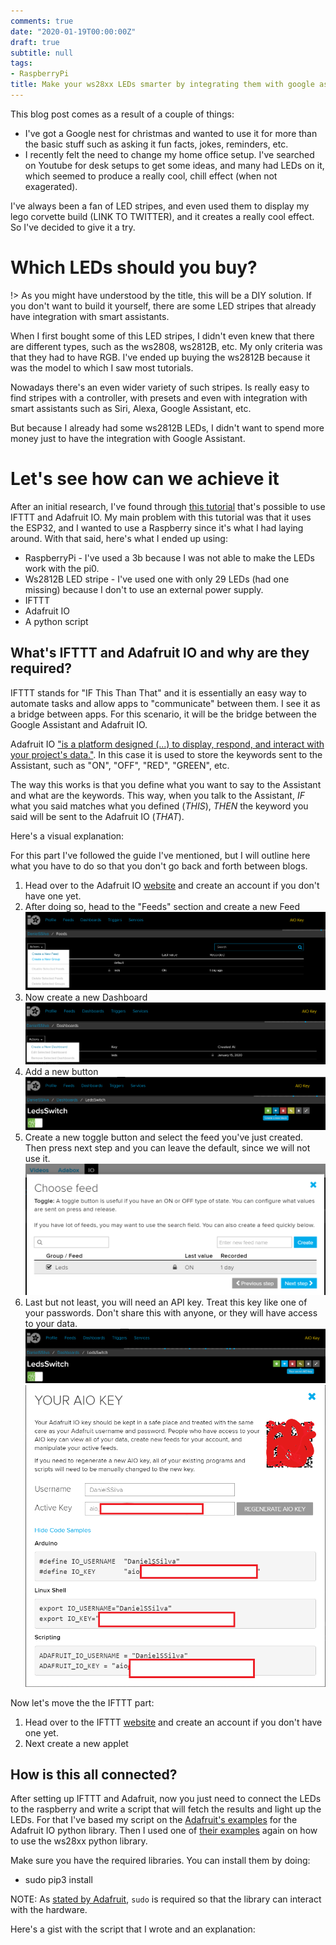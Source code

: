 ```yaml
---
comments: true
date: "2020-01-19T00:00:00Z"
draft: true
subtitle: null
tags:
- RaspberryPi
title: Make your ws28xx LEDs smarter by integrating them with google assistant
---
```


This blog post comes as a result of a couple of things: 
* I've got a Google nest for christmas and wanted to use it for more than the basic stuff such as asking it fun facts, jokes, reminders, etc.
* I recently felt the need to change my home office setup. 
I've searched on Youtube for desk setups to get some ideas, and many had LEDs on it, which seemed to produce a really cool, chill effect (when not exagerated).

I've always been a fan of LED stripes, and even used them to display my lego corvette build (LINK TO TWITTER), and it creates a really cool effect. 
So I've decided to give it a try.

# Which LEDs should you buy?

!> As you might have understood by the title, this will be a DIY solution. If you don't want to build it yourself, there are some LED stripes that already have integration with smart assistants.

When I first bought some of this LED stripes, I didn't even knew that there are different types, such as the ws2808, ws2812B, etc. 
My only criteria was that they had to have RGB. 
I've ended up buying the ws2812B because it was the model to which I saw most tutorials.

Nowadays there's an even wider variety of such stripes. Is really easy to find stripes with a controller, with presets and even with integration with smart assistants such as Siri, Alexa, Google Assistant, etc.

But because I already had some ws2812B LEDs, I didn't want to spend more money just to have the integration with Google Assistant.

# Let's see how can we achieve it

After an initial research, I've found through [this tutorial](https://iotdesignpro.com/projects/google-assistant-controlled-led-using-ESP32-and-adafruit-io) that's possible to use IFTTT and Adafruit IO.
My main problem with this tutorial was that it uses the ESP32, and I wanted to use a Raspberry since it's what I had laying around.
With that said, here's what I ended up using:
* RaspberryPi - I've used a 3b because I was not able to make the LEDs work with the pi0.
* Ws2812B LED stripe - I've used one with only 29 LEDs (had one missing) because I don't to use an external power supply.
* IFTTT 
* Adafruit IO 
* A python script

## What's IFTTT and Adafruit IO and why are they required?

IFTTT stands for "IF This Than That" and it is essentially an easy way to automate tasks and allow apps to "communicate" between them. I see it as a bridge between apps.
For this scenario, it will be the bridge between the Google Assistant and Adafruit IO.


Adafruit IO ["is a platform designed (...) to display, respond, and interact with your project's data."](https://learn.adafruit.com/welcome-to-adafruit-io).
In this case it is used to store the keywords sent to the Assistant, such as "ON", "OFF", "RED", "GREEN", etc.

The way this works is that you define what you want to say to the Assistant and what are the keywords.
This way, when you talk to the Assistant, _IF_ what you said matches what you defined (_THIS_), _THEN_ the keyword you said will be sent to the Adafruit IO (_THAT_).

Here's a visual explanation:


For this part I've followed the guide I've mentioned, but I will outline here what you have to do so that you don't go back and forth between blogs.

1. Head over to the Adafruit IO [website](https://io.adafruit.com/) and create an account if you don't have one yet.
2. After doing so, head to the "Feeds" section and create a new Feed
![createFeed](/images/Make-your-ws28xx-LEDs-smarter-by-integrating-them-with-google-assistant/AIO_create_feed.png)
3. Now create a new Dashboard
![createDashboard](/images/Make-your-ws28xx-LEDs-smarter-by-integrating-them-with-google-assistant/AIO_create_dashboard.png)
4. Add a new button
![createButton](/images/Make-your-ws28xx-LEDs-smarter-by-integrating-them-with-google-assistant/AIO_create_block.png)
5. Create a new toggle button and select the feed you've just created. Then press next step and you can leave the default, since we will not use it.
![createToggleButton](/images/Make-your-ws28xx-LEDs-smarter-by-integrating-them-with-google-assistant/AIO_create_button_toggle.png)
6. Last but not least, you will need an API key. 
Treat this key like one of your passwords. 
Don't share this with anyone, or they will have access to your data.
![AIOKeyButton](/images/Make-your-ws28xx-LEDs-smarter-by-integrating-them-with-google-assistant/AIO_key_button.png)
![AIOKey](/images/Make-your-ws28xx-LEDs-smarter-by-integrating-them-with-google-assistant/AIO_key.png)

Now let's move the the IFTTT part:

1. Head over to the IFTTT [website](https://ifttt.com/) and create an account if you don't have one yet.
2. Next create a new applet

## How is this all connected?

After setting up IFTTT and Adafruit, now you just need to connect the LEDs to the raspberry and write a script that will fetch the results and light up the LEDs.
For that I've based my script on the [Adafruit's examples]() for the Adafruit IO python library.
Then I used one of [their examples]() again on how to use the ws28xx python library.

Make sure you have the required libraries.
You can install them by doing:
* sudo pip3 install 

NOTE: As [stated by Adafruit](), `sudo` is required so that the library can interact with the hardware.

Here's a gist with the script that I wrote and an explanation:




